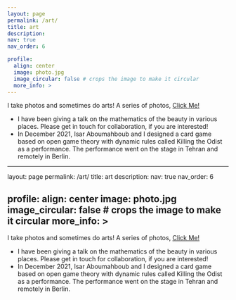 ```yaml
---
layout: page
permalink: /art/
title: art
description: 
nav: true
nav_order: 6

profile:
  align: center
  image: photo.jpg
  image_circular: false # crops the image to make it circular
  more_info: >
---
```

I take photos and sometimes do arts! A series of photos, [Click Me!](https://www.lensculture.com/fatimah-rita-ahmadi)

- I have been giving a talk on the mathematics of the beauty in various places. Please get in touch for collaboration, if you are interested! 
- In December 2021, Isar Aboumahboub and I designed a card game based on open game theory with dynamic rules called Killing the Odist as a performance. The performance went on the stage in Tehran and remotely in Berlin. 

---
layout: page
permalink: /art/
title: art
description: 
nav: true
nav_order: 6

profile:
  align: center
  image: photo.jpg
  image_circular: false # crops the image to make it circular
  more_info: >
---
I take photos and sometimes do arts! A series of photos, [Click Me!](https://www.lensculture.com/fatimah-rita-ahmadi)

- I have been giving a talk on the mathematics of the beauty in various places. Please get in touch for collaboration, if you are interested! 
- In December 2021, Isar Aboumahboub and I designed a card game based on open game theory with dynamic rules called Killing the Odist as a performance. The performance went on the stage in Tehran and remotely in Berlin. 

